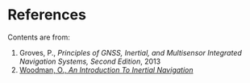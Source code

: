 # References

Contents are from:

1. Groves, P., *Principles of GNSS, Inertial, and Multisensor Integrated Navigation Systems, Second Edition*, 2013
2. [Woodman, O., *An Introduction To Inertial Navigation*](https://duckduckgo.com)